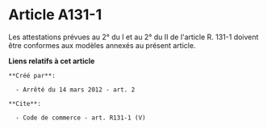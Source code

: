 # Article A131-1

Les attestations prévues au 2° du I et au 2° du II de l'article R. 131-1 doivent être conformes aux modèles annexés au
présent article.

**Liens relatifs à cet article**

	**Créé par**:

	  - Arrêté du 14 mars 2012 - art. 2

	**Cite**:

	  - Code de commerce - art. R131-1 (V)
